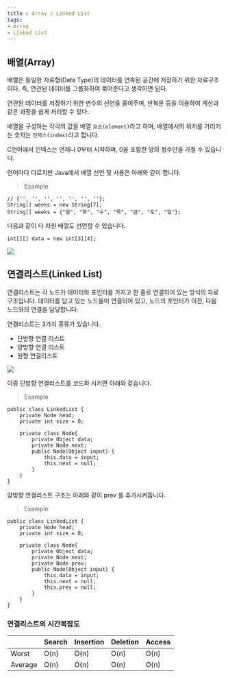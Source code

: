 ```yaml
---
title : Array / Linked List
tags:
- Array
- Linked List
---  
```


## 배열(Array)

배열은 동일한 자료형(Data Type)의 데이터를 연속된 공간에 저장하기 위한 자료구조이다. 즉, 연관된 데이터를 그룹화하여 묶어준다고 생각하면 된다. 

연관된 데이터를 저장하기 위한 변수의 선언을 줄여주며, 반복문 등을 이용하여 계산과 같은 과정을 쉽게 처리할 수 있다.

배열을 구성하는 각각의 값을 배열 `요소(element)`라고 하며, 배열에서의 위치를 가리키는 숫자는 `인덱스(index)`라고 합니다.

C언어에서 인덱스는 언제나 0부터 시작하며, 0을 포함한 양의 정수만을 가질 수 있습니다.


언어마다 다르지만 Java에서 배열 선언 및 사용은 아래와 같이 합니다.

> Example

```
// {'', '', '', '', '', '', ''};
String[] weeks = new String[7]; 
String[] weeks = {"월", "화", "수", "목", "금", "토", "일"};
```

다음과 같이 다 차원 배열도 선언할 수 있습니다.

```
int[][] data = new int[3][4];
```

![](https://user-images.githubusercontent.com/44635266/66618883-e8759880-ec15-11e9-9a57-a4603a2d28c4.png)

## 연결리스트(Linked List)

연결리스트는 각 노드가 데이터와 포인터를 가지고 한 줄로 연결되어 있는 방식의 자료구조입니다. 데이터를 담고 있는 노드들이 연결되어 있고, 노드의 포인터가 이전, 다음 노드와의 연결을 담당합니다.

연결리스트는 3가지 종류가 있습니다.

* 단방향 연결 리스트
* 양방향 연결 리스트
* 원형 연결리스트

![](https://user-images.githubusercontent.com/44635266/66550393-45bf0a80-eb80-11e9-9176-7a97e6270f3e.png)

이중 단방향 연결리스트를 코드화 시키면 아래와 같습니다.

> Example 

```
public class LinkedList {
    private Node head;
    private int size = 0;
    
    private class Node{
        private Object data;
        private Node next;
        public Node(Object input) {
            this.data = input;
            this.next = null;
        }
    }
}
```

양방향 연결리스트 구조는 아래와 같이 prev 를 추가시켜줍니다.

> Example

```
public class LinkedList {
    private Node head;
    private int size = 0;
    
    private class Node{
        private Object data;
        private Node next;
        private Node prev;
        public Node(Object input) {
            this.data = input;
            this.next = null;
            this.prev = null;
        }
    }
}
```

### 연결리스트의 시간복잡도

|       |Search     |Insertion  |Deletion   |Access     |
|-------|-----------|-----------|-----------|-----------|
|Worst  |O(n)       |O(n)       |O(n)       |O(n)       |
|Average|O(n)       |O(n)       |O(n)       |O(n)       |




